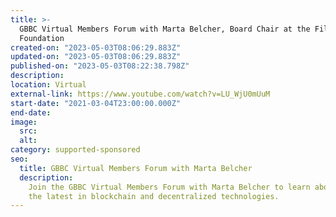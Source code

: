 ```yaml
---
title: >-
  GBBC Virtual Members Forum with Marta Belcher, Board Chair at the Filecoin
  Foundation
created-on: "2023-05-03T08:06:29.883Z"
updated-on: "2023-05-03T08:06:29.883Z"
published-on: "2023-05-03T08:22:38.798Z"
description:
location: Virtual
external-link: https://www.youtube.com/watch?v=LU_WjU0mUuM
start-date: "2021-03-04T23:00:00.000Z"
end-date:
image:
  src:
  alt:
category: supported-sponsored
seo:
  title: GBBC Virtual Members Forum with Marta Belcher
  description:
    Join the GBBC Virtual Members Forum with Marta Belcher to learn about
    the latest in blockchain and decentralized technologies.
---
```

